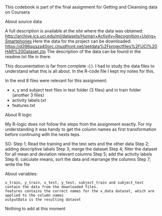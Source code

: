 This codebook is part of the final assignment for Getting and Cleansing data on Coursera

About source data

A full description is available at the site where the data was obtained: http://archive.ics.uci.edu/ml/datasets/Human+Activity+Recognition+Using+Smartphones 
Here  the data for the project can be downloaded: https://d396qusza40orc.cloudfront.net/getdata%2Fprojectfiles%2FUCI%20HAR%20Dataset.zip
The description of the data can be found in the readme.txt file in there.

This documentation is far from complete  :(:).
I had to study the data files to understand what this is all about.
In the R-code file I kept my notes for this.

In the end 8 files were relevant for this assignment:
- x, y and subject text files in test folder (3 files) and in train folder (another 3 files)
- activity labels.txt 
- features.txt

About R logic

My R-logic does not follow the steps from the assignment exactly.
For my understanding it was handy to get the column names as first transformation before continuing with the nexts teps.

SO:
Step 1;  Read the training and the test sets and the other data
Step 2;  adding descriptive labels 
Step 3; merge the dataset
Step 4; filter the dataset for all mean and deviation relevant columns
Step 5; add the activity labels
Step 6; calculate means, sort the data and rearrange the columns
Step 7; write the file

About variables:

    x_train, y_train, x_test, y_test, subject_train and subject_test contain the data from the downloaded files.
    features contains the correct names for the x_data dataset, which are applied to the column names 
    outputData is the resulting dataset

Nothing to add at this moment